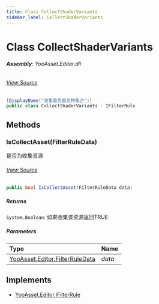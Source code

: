 ```yaml
---
title: Class CollectShaderVariants
sidebar_label: CollectShaderVariants
---
```

# Class CollectShaderVariants


###### **Assembly**: YooAsset.Editor.dll
###### [View Source](https://github.com/tuyoogame/YooAsset-Samples.git/blob/main/Assets/YooAsset/Editor/AssetBundleCollector/DefaultRules/DefaultFilterRule.cs#L67)
```csharp title="Declaration"
[DisplayName("收集着色器变种集合")]
public class CollectShaderVariants : IFilterRule
```
## Methods
### IsCollectAsset(FilterRuleData)
是否为收集资源
###### [View Source](https://github.com/tuyoogame/YooAsset-Samples.git/blob/main/Assets/YooAsset/Editor/AssetBundleCollector/DefaultRules/DefaultFilterRule.cs#L70)
```csharp title="Declaration"
public bool IsCollectAsset(FilterRuleData data)
```

##### Returns

`System.Boolean`: 如果收集该资源返回TRUE
##### Parameters

| Type | Name |
|:--- |:--- |
| [YooAsset.Editor.FilterRuleData](../YooAsset.Editor/FilterRuleData.md) | *data* |


## Implements

* [YooAsset.Editor.IFilterRule](../YooAsset.Editor/IFilterRule.md)
